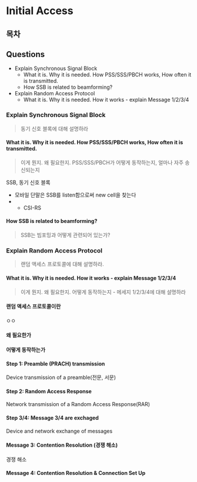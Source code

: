# Initial Access

## 목차

## Questions

- Explain Synchronous Signal Block
  - What it is. Why it is needed. How PSS/SSS/PBCH works, How often it is transmitted.
  - How SSB is related to beamforming?
- Explain Random Access Protocol
  - What it is. Why it is needed. How it works - explain Message 1/2/3/4

### Explain Synchronous Signal Block

> 동기 신호 블록에 대해 설명하라

#### What it is. Why it is needed. How PSS/SSS/PBCH works, How often it is transmitted.

> 이게 뭔지. 왜 필요한지. PSS/SSS/PBCH가 어떻게 동작하는지, 얼마나 자주 송신되는지

SSB, 동기 신호 블록

- 모바일 단말은 SSB를 listen함으로써 new cell을 찾는다
- - CSI-RS

#### How SSB is related to beamforming?

> SSB는 빔포밍과 어떻게 관련되어 있는가?

### Explain Random Access Protocol

> 랜덤 액세스 프로토콜에 대해 설명하라.

#### What it is. Why it is needed. How it works - explain Message 1/2/3/4

> 이게 뭔지. 왜 필요한지. 어떻게 동작하는지 - 메세지 1/2/3/4에 대해 설명하라

#### 랜덤 액세스 프로토콜이란

ㅇㅇ

#### 왜 필요한가

#### 어떻게 동작하는가

#### Step 1: Preamble (PRACH) transmission

Device transmission of a preamble(전문, 서문)

#### Step 2: Random Access Response

Network transmission of a Random Access Response(RAR)

#### Step 3/4: Message 3/4 are exchaged

Device and network exchange of messages

#### Message 3: Contention Resolution (경쟁 해소)

경쟁 해소

#### Message 4: Contention Resolution & Connection Set Up
